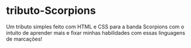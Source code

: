 # tributo-Scorpions
Um tributo simples feito com HTML e CSS para a banda Scorpions com o intuito de aprender mais e fixar minhas habilidades com essas linguagens de marcações!

